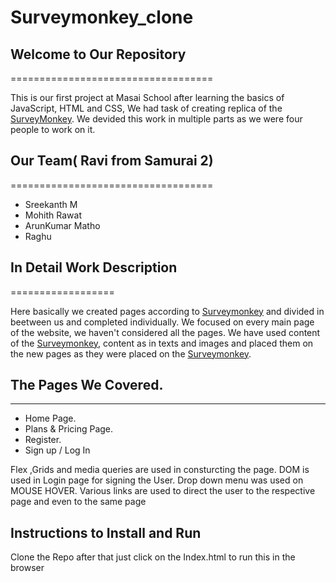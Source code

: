 # Surveymonkey_clone


## Welcome to Our Repository
===================================

This is our first project at Masai School after learning the basics of JavaScript, HTML and CSS, We had task of creating replica of the [SurveyMonkey](https://www.surveymonkey.com/).
We devided this work in multiple parts as we were four people to work on it.

## Our Team( Ravi from Samurai 2)
===================================

* Sreekanth M
* Mohith Rawat
* ArunKumar Matho
* Raghu



## In Detail Work Description
==================

Here basically we created pages according to  [Surveymonkey](https://www.surveymonkey.com) and divided in beetween us and completed individually. We focused on every main page of the website, we haven't considered all the pages. We have used content of the  [Surveymonkey](https://www.surveymonkey.com), content as in texts and images and placed them on the new pages as they were placed on the  [Surveymonkey](https://www.surveymonkey.com).


## The Pages We Covered.
------------
- Home Page.
- Plans & Pricing Page.
- Register.
- Sign up / Log In

  
Flex ,Grids and media queries are used in consturcting the page.
DOM is used in Login page for signing the User.
Drop down menu was used on MOUSE HOVER.
Various links are used to direct the user to the respective page and even to the same page

## Instructions to Install and Run

Clone the Repo after that just click on the Index.html to run this in the browser
